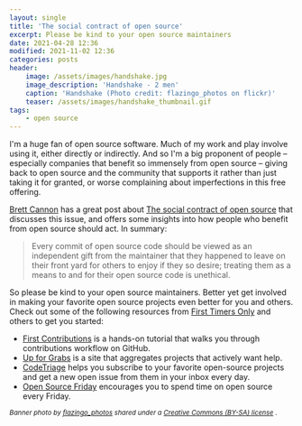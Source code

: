 ```yaml
---
layout: single
title: 'The social contract of open source'
excerpt: Please be kind to your open source maintainers
date: 2021-04-28 12:36
modified: 2021-11-02 12:36
categories: posts
header:
    image: /assets/images/handshake.jpg
    image_description: 'Handshake - 2 men'
    caption: 'Handshake (Photo credit: flazingo_photos on flickr)'
    teaser: /assets/images/handshake_thumbnail.gif
tags:
    - open source
---
```


I'm a huge fan of open source software. Much of my work and play involve using it, either directly or indirectly.
And so I'm a big proponent of people –
especially companies that benefit so immensely from open source –
giving back to open source and the community that supports it rather than just taking it for granted,
or worse complaining about imperfections in this free offering.

[Brett Cannon](https://twitter.com/brettsky) has a great post about
[The social contract of open source](https://snarky.ca/the-social-contract-of-open-source/)
that discusses this issue, and offers some insights into
how people who benefit from open source should act. In summary:

> Every commit of open source code should be viewed as an independent gift from the maintainer
> that they happened to leave on their front yard for others to enjoy if they so desire;
> treating them as a means to and for their open source code is unethical.

So please be kind to your open source maintainers.
Better yet get involved in making your favorite open source projects even better for you and others.
Check out some of the following resources from [First Timers Only](https://www.firsttimersonly.com)
and others to get you started:

-   [First Contributions](https://github.com/firstcontributions/first-contributions)
    is a hands-on tutorial that walks you through contributions workflow on GitHub.
-   [Up for Grabs](https://up-for-grabs.net)
    is a site that aggregates projects that actively want help.
-   [CodeTriage](https://www.codetriage.com)
    helps you subscribe to your favorite open-source projects
    and get a new open issue from them in your inbox every day.
-   [Open Source Friday](https://opensourcefriday.com) encourages you to spend time on open source every Friday.

<sup>_Banner photo by [flazingo_photos](https://flickr.com/people/124247024@N07)
shared under a [Creative Commons (BY-SA) license](https://creativecommons.org/licenses/by-sa/2.0/)_
.
